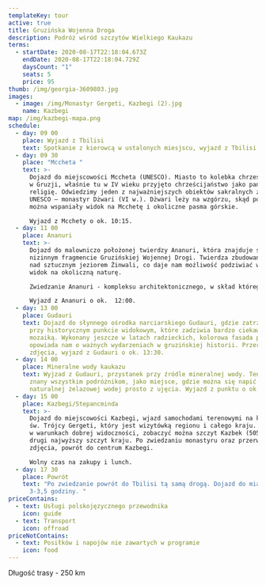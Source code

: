```yaml
---
templateKey: tour
active: true
title: Gruzińska Wojenna Droga
description: Podróż wśród szczytów Wielkiego Kaukazu
terms:
  - startDate: 2020-08-17T22:18:04.673Z
    endDate: 2020-08-17T22:18:04.729Z
    daysCount: "1"
    seats: 5
    price: 95
thumb: /img/georgia-3609803.jpg
images:
  - image: /img/Monastyr Gergeti, Kazbegi (2).jpg
    name: Kazbegi
map: /img/kazbegi-mapa.png
schedule:
  - day: 09 00
    place: Wyjazd z Tbilisi
    text: Spotkanie z kierowcą w ustalonych miesjscu, wyjazd z Tbilisi.
  - day: 09 30
    place: "Mccheta "
    text: >-
      Dojazd do miejscowości Mccheta (UNESCO). Miasto to kolebka chrześcijaństwa
      w Gruzji, właśnie tu w IV wieku przyjęto chrześcijaństwo jako państwową
      religię. Odwiedzimy jeden z najważniejszych obiektów sakralnych z listy
      UNESCO – monastyr Dżwari (VI w.). Dżwari leży na wzgórzu, skąd podziwiać
      można wspaniały widok na Mcchetę i okoliczne pasma górskie. 

      Wyjazd z Mcchety o ok. 10:15. 
  - day: 11 00
    place: Ananuri
    text: >-
      Dojazd do malowniczo położonej twierdzy Ananuri, która znajduje się na
      nizinnym fragmencie Gruzińskiej Wojennej Drogi. Twierdza zbudowana jest
      nad sztucznym jeziorem Żinwali, co daje nam możliwość podziwiać wspaniały
      widok na okoliczną naturę. 

      Zwiedzanie Ananuri - kompleksu architektonicznego, w skład którego wchodzą: główny kościół, mniejszy nieczynny kościół, wieża obronna oraz mur obronny twierdzy, cały kompleks należy do XVII w. 

      Wyjazd z Ananuri o ok.  12:00.
  - day: 13 00
    place: Gudauri
    text: Dojazd do słynnego ośrodka narciarskiego Gudauri, gdzie zatrzymamy się
      przy historycznym punkcie widokowym, które zadziwia bardzo ciekawą
      mozaiką. Wykonany jeszcze w latach radzieckich, kolorowa fasada pomnika
      opowiada nam o ważnych wydarzeniach w gruzińskiej historii. Przerwa na
      zdjęcia, wyjazd z Gudauri o ok. 13:30.
  - day: 14 00
    place: Mineralne wody kaukazu
    text: Wyjzad z Gudauri, przystanek przy źródle mineralnej wody. Ten punkt jest
      znany wszystkim podróżnikom, jako miejsce, gdzie można się napić
      naturalnej żelazowej wodej prosto z ujęcia. Wyjazd z punktu o ok. 14:15
  - day: 15 00
    place: Kazbegi/Stepancminda
    text: >-
      Dojazd do miejscowości Kazbegi, wjazd samochodami terenowymi na kościół
      św. Trójcy Gergeti, który jest wizytówką regionu i całego kraju. Z Gergeti
      w warunkach dobrej widoczności, zobaczyć można szczyt Kazbek (5054 m),
      drugi najwyższy szczyt kraju. Po zwiedzaniu monastyru oraz przerw na
      zdjęcia, powrót do centrum Kazbegi. 

      Wolny czas na zakupy i lunch. 
  - day: 17 30
    place: Powrót
    text: "Po zwiedzanie powrót do Tbilisi tą samą drogą. Dojazd do miasta za ok.
      3-3,5 godziny. "
priceContains:
  - text: Usługi polskojęzycznego przewodnika
    icon: guide
  - text: Transport
    icon: offroad
priceNotContains:
  - text: Posiłków i napojów nie zawartych w programie
    icon: food
---
```

Długość trasy - 250 km